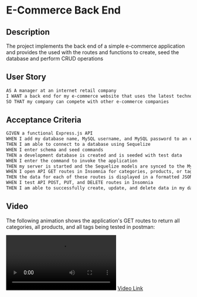 # E-Commerce Back End

## Description

The project implements the back end of a simple e-commerce application and provides the used with the routes and functions to create, seed the database and perform CRUD operations

## User Story

```md
AS A manager at an internet retail company
I WANT a back end for my e-commerce website that uses the latest technologies
SO THAT my company can compete with other e-commerce companies
```

## Acceptance Criteria

```md
GIVEN a functional Express.js API
WHEN I add my database name, MySQL username, and MySQL password to an environment variable file
THEN I am able to connect to a database using Sequelize
WHEN I enter schema and seed commands
THEN a development database is created and is seeded with test data
WHEN I enter the command to invoke the application
THEN my server is started and the Sequelize models are synced to the MySQL database
WHEN I open API GET routes in Insomnia for categories, products, or tags
THEN the data for each of these routes is displayed in a formatted JSON
WHEN I test API POST, PUT, and DELETE routes in Insomnia
THEN I am able to successfully create, update, and delete data in my database
```

## Video

The following animation shows the application's GET routes to return all categories, all products, and all tags being tested in postman:

![Video explaining the functionality”.](./assets/video/e-commerce.mp4)
[Video Link](https://drive.google.com/file/d/127dMzqRor-XxlWrwr-6erylQd9zuGUPn/view?usp=sharing)

